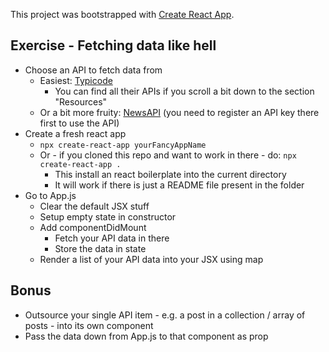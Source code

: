 This project was bootstrapped with [Create React App](https://github.com/facebook/create-react-app).

## Exercise - Fetching data like hell

* Choose an API to fetch data from
  * Easiest: [Typicode](https://jsonplaceholder.typicode.com/)
    * You can find all their APIs if you scroll a bit down to the section "Resources"
  * Or a bit more fruity: [NewsAPI](https://newsapi.org/) (you need to register an API key there first to use the API)
* Create a fresh react app
  * `npx create-react-app yourFancyAppName`
  * Or - if you cloned this repo and want to work in there - do: `npx create-react-app .` 
    * This install an react boilerplate into the current directory
    * It will work if there is just a README file present in the folder
* Go to App.js
  * Clear the default JSX stuff
  * Setup empty state in constructor
  * Add componentDidMount
    * Fetch your API data in there
    * Store the data in state
  * Render a list of your API data into your JSX using map

## Bonus

* Outsource your single API item - e.g. a post in a collection / array of posts - into its own component
* Pass the data down from App.js to that component as prop
